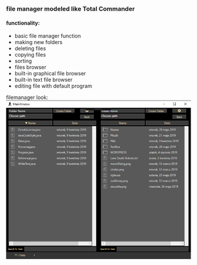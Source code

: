 ### file manager modeled like Total Commander
#### functionality:
- basic file manager function
- making new folders
- deleting files
- copying files
- sorting
- files browser
- built-in graphical file browser
- built-in text file browser
- editing file with default program

filemanager look:
![alt text](https://github.com/PawelPruchniak/FileManager/blob/master/example.png)


